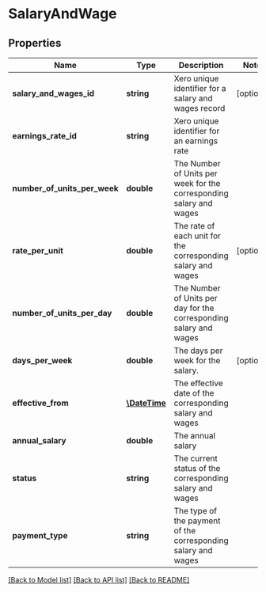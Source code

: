 # SalaryAndWage

## Properties
Name | Type | Description | Notes
------------ | ------------- | ------------- | -------------
**salary_and_wages_id** | **string** | Xero unique identifier for a salary and wages record | [optional] 
**earnings_rate_id** | **string** | Xero unique identifier for an earnings rate | 
**number_of_units_per_week** | **double** | The Number of Units per week for the corresponding salary and wages | 
**rate_per_unit** | **double** | The rate of each unit for the corresponding salary and wages | [optional] 
**number_of_units_per_day** | **double** | The Number of Units per day for the corresponding salary and wages | 
**days_per_week** | **double** | The days per week for the salary. | [optional] 
**effective_from** | [**\DateTime**](\DateTime.md) | The effective date of the corresponding salary and wages | 
**annual_salary** | **double** | The annual salary | 
**status** | **string** | The current status of the corresponding salary and wages | 
**payment_type** | **string** | The type of the payment of the corresponding salary and wages | 

[[Back to Model list]](../README.md#documentation-for-models) [[Back to API list]](../README.md#documentation-for-api-endpoints) [[Back to README]](../README.md)


